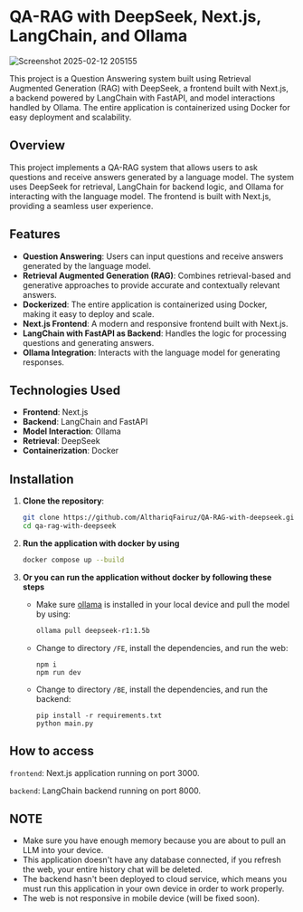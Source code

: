 # QA-RAG with DeepSeek, Next.js, LangChain, and Ollama

![Screenshot 2025-02-12 205155](https://github.com/user-attachments/assets/06ce5b14-ea0e-4b66-80c1-89ef365110fc)

This project is a Question Answering system built using Retrieval Augmented Generation (RAG) with DeepSeek, a frontend built with Next.js, a backend powered by LangChain with FastAPI, and model interactions handled by Ollama. The entire application is containerized using Docker for easy deployment and scalability.

## Overview

This project implements a QA-RAG system that allows users to ask questions and receive answers generated by a language model. The system uses DeepSeek for retrieval, LangChain for backend logic, and Ollama for interacting with the language model. The frontend is built with Next.js, providing a seamless user experience.

## Features

- **Question Answering**: Users can input questions and receive answers generated by the language model.
- **Retrieval Augmented Generation (RAG)**: Combines retrieval-based and generative approaches to provide accurate and contextually relevant answers.
- **Dockerized**: The entire application is containerized using Docker, making it easy to deploy and scale.
- **Next.js Frontend**: A modern and responsive frontend built with Next.js.
- **LangChain with FastAPI as Backend**: Handles the logic for processing questions and generating answers.
- **Ollama Integration**: Interacts with the language model for generating responses.

## Technologies Used

- **Frontend**: Next.js
- **Backend**: LangChain and FastAPI
- **Model Interaction**: Ollama
- **Retrieval**: DeepSeek
- **Containerization**: Docker
  
## Installation

1. **Clone the repository**:

   ```bash
   git clone https://github.com/AlthariqFairuz/QA-RAG-with-deepseek.git
   cd qa-rag-with-deepseek
   ```
2. **Run the application with docker by using**
   
   ```bash
   docker compose up --build
   ```

3. **Or you can run the application without docker by following these steps**
   - Make sure [ollama](https://ollama.com/) is installed in your local device and pull the model by using:
     ```bash
     ollama pull deepseek-r1:1.5b
     ```
   - Change to directory ```/FE```, install the dependencies, and run the web:
     ```
     npm i
     npm run dev
     ```
   - Change to directory ```/BE```, install the dependencies, and run the backend:
     ```
     pip install -r requirements.txt
     python main.py
     ```

## How to access
```frontend```: Next.js application running on port 3000.

```backend```: LangChain backend running on port 8000.

## NOTE
- Make sure you have enough memory because you are about to pull an LLM into your device.
- This application doesn't have any database connected, if you refresh the web, your entire history chat will be deleted.
- The backend hasn't been deployed to cloud service, which means you must run this application in your own device in order to work properly.
- The web is not responsive in mobile device (will be fixed soon).
